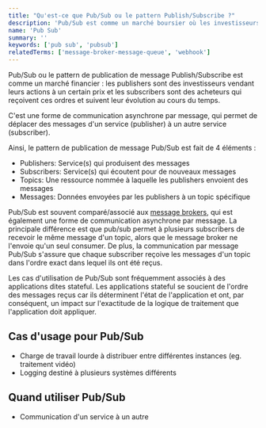 ```yaml
---
title: "Qu'est-ce que Pub/Sub ou le pattern Publish/Subscribe ?"
description: 'Pub/Sub est comme un marché boursier où les investisseurs publient des ordres de vente et les acheteurs souscrivent à ces ordres pour recevoir des messages lorsque de nouveaux arrivent.'
name: 'Pub Sub'
summary: ''
keywords: ['pub sub', 'pubsub']
relatedTerms: ['message-broker-message-queue', 'webhook']
---
```


Pub/Sub ou le pattern de publication de message Publish/Subscribe est comme un marché financier : les publishers sont des investisseurs vendant leurs actions à un certain prix et les subscribers sont des acheteurs qui reçoivent ces ordres et suivent leur évolution au cours du temps.

C'est une forme de communication asynchrone par message, qui permet de déplacer des messages d'un service (publisher) à un autre service (subscriber).

Ainsi, le pattern de publication de message Pub/Sub est fait de 4 éléments :

- Publishers: Service(s) qui produisent des messages
- Subscribers: Service(s) qui écoutent pour de nouveaux messages
- Topics: Une ressource nommée à laquelle les publishers envoient des messages
- Messages: Données envoyées par les publishers à un topic spécifique

Pub/Sub est souvent comparé/associé aux [message brokers](#message-broker-message-queue "Qu'est-ce qu'un Message broker ?"), qui est également une forme de communication asynchrone par message. La principale différence est que pub/sub permet à plusieurs subscribers de recevoir le même message d'un topic, alors que le message broker ne l'envoie qu'un seul consumer. De plus, la communication par message Pub/Sub s'assure que chaque subscriber reçoive les messages d'un topic dans l'ordre exact dans lequel ils ont été reçus.

Les cas d'utilisation de Pub/Sub sont fréquemment associés à des applications dites stateful. Les applications stateful se soucient de l'ordre des messages reçus car ils déterminent l'état de l'application et ont, par conséquent, un impact sur l'exactitude de la logique de traitement que l'application doit appliquer.

## Cas d'usage pour Pub/Sub

- Charge de travail lourde à distribuer entre différentes instances (eg. traitement vidéo)
- Logging destiné à plusieurs systèmes différents

## Quand utiliser Pub/Sub

- Communication d'un service à un autre
